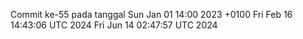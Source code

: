 Commit ke-55 pada tanggal Sun Jan 01 14:00 2023 +0100
Fri Feb 16 14:43:06 UTC 2024
Fri Jun 14 02:47:57 UTC 2024
